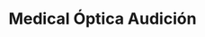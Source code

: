 ---
title: "Medical Óptica Audición"
url: /bilbao/medical-optica-audicion-plaza-zabalburu/
shop: Optiker
---